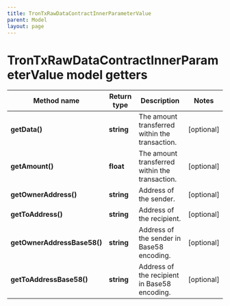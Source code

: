 ```yaml
---
title: TronTxRawDataContractInnerParameterValue
parent: Model
layout: page
---
```


# TronTxRawDataContractInnerParameterValue model getters

Method name | Return type | Description | Notes
------------ | ------------- | ------------- | -------------
**getData()** | **string** | The amount transferred within the transaction. | [optional]
**getAmount()** | **float** | The amount transferred within the transaction. | [optional]
**getOwnerAddress()** | **string** | Address of the sender. | [optional]
**getToAddress()** | **string** | Address of the recipient. | [optional]
**getOwnerAddressBase58()** | **string** | Address of the sender in Base58 encoding. | [optional]
**getToAddressBase58()** | **string** | Address of the recipient in Base58 encoding. | [optional]

